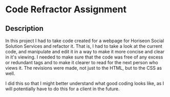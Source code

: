# Code Refractor Assignment

## Description

In this project I had to take code created for a webpage for Horiseon Social Solution Services and refactor it.  That is, I had to take a look at the current code, and manipulate and edit it in a way to make it more concise and clear in it's viewing.  I needed to make sure that the code was free of any excess or redundant tags and to make it clearer to read for the next person who views it.  The revisions were made, not just to the HTML, but to the CSS as well.

I did this so that I might better understand what good coding looks like, as I will potentially have to do this for a client in the future.